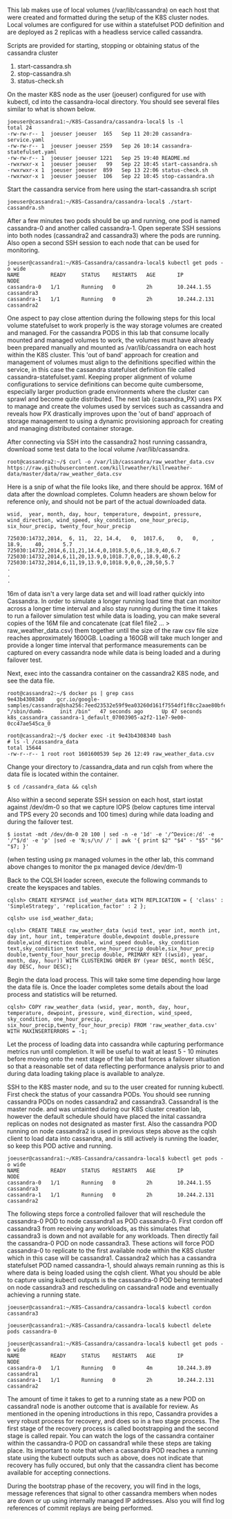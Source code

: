 This lab makes use of local volumes (/var/lib/cassandra) on each host that were created and formatted during the setup of the K8S cluster nodes.   Local volumes are configured for use within a statefulset POD definition and are deployed as 2 replicas with a headless service called cassandra.  

Scripts are provided for starting, stopping or obtaining status of the cassandra cluster

  1) start-cassandra.sh
  2) stop-cassandra.sh
  3) status-check.sh

On the master K8S node as the user (joeuser) configured for use with kubectl,  cd into the cassandra-local directory. You should see several files similar to what is shown below.  

    joeuser@cassandra1:~/K8S-Cassandra/cassandra-local$ ls -l
    total 24
    -rw-rw-r-- 1  joeuser joeuser  165   Sep 11 20:20 cassandra-service.yaml
    -rw-rw-r-- 1  joeuser joeuser 2559   Sep 26 10:14 cassandra-statefulset.yaml
    -rw-rw-r-- 1  joeuser joeuser 1221   Sep 25 19:40 README.md
    -rwxrwxr-x 1  joeuser joeuser   99   Sep 22 10:45 start-cassandra.sh
    -rwxrwxr-x 1  joeuser joeuser  859   Sep 13 22:06 status-check.sh
    -rwxrwxr-x 1  joeuser joeuser  106   Sep 22 10:45 stop-cassandra.sh

Start the cassandra service from here using the start-cassandra.sh script

    joeuser@cassandra1:~/K8S-Cassandra/cassandra-local$ ./start-cassandra.sh

After a few minutes two pods should be up and running, one pod is named cassandra-0 and another called cassandra-1.  Open seperate SSH sessions into both nodes (cassandra2 and cassandra3) where the pods are running.  Also open a second SSH session to each node that can be used for monitoring.

    joeuser@cassandra1:~/K8S-Cassandra/cassandra-local$ kubectl get pods -o wide
    NAME          READY     STATUS    RESTARTS   AGE       IP          NODE
    cassandra-0   1/1       Running   0          2h        10.244.1.55    cassandra3
    cassandra-1   1/1       Running   0          2h        10.244.2.131   cassandra2

One aspect to pay close attention during the following steps for this local volume statefulset to work properly is the way storage volumes are created and managed.  For the cassandra PODS in this lab that consume locally mounted and managed volumes to work, the volumes must have already been prepared manually and mounted as /var/lib/cassandra on each host within the K8S cluster.   This 'out of band' approach for creation and management of volumes must align to the definitions specified within the service, in this case the cassandra statefulset definition file called cassandra-statefulset.yaml.  Keeping proper alignment of volume configurations to service definitions can become quite cumbersome, especially larger production grade environments where the cluster can sprawl and become quite distributed.   The next lab (cassandra_PX) uses PX to manage and create the volumes used by services such as cassandra and reveals how PX drastically improves upon the 'out of band' approach of storage management to using a dynamic provisioning approach for creating and managing distributed container storage. 

After connecting via SSH into the cassandra2 host running cassandra,  download some test data to the local volume /var/lib/cassandra.

    root@cassandra2:~/$ curl -o /var/lib/cassandra/raw_weather_data.csv https://raw.githubusercontent.com/killrweather/killrweather-data/master/data/raw_weather_data.csv

Here is a snip of what the file looks like, and there should be approx. 16M of data after the download completes.  Column headers are shown below for reference only, and should not be part of the actual downloaded data. 

    wsid,  year, month, day, hour, temperature, dewpoint, pressure, wind_direction, wind_speed, sky_condition, one_hour_precip, six_hour_precip, twenty_four_hour_precip
    
    725030:14732,2014,  6, 11,  22, 14.4,   0,  1017.6,    0,   0,    ,    18.9,    40,      5.7
    725030:14732,2014,6,11,21,14.4,0,1018.5,0,6,,18.9,40,6.7
    725030:14732,2014,6,11,20,13.9,0,1018.7,0,0,,18.9,40,6.2
    725030:14732,2014,6,11,19,13.9,0,1018.9,0,0,,20,50,5.7
    .
    .
    .
16m of data isn't a very large data set and will load rather quickly into Cassandra.   In order to simulate a longer running load time that can monitor across a longer time interval and also stay running during the time it takes to run a failover simulation test while data is loading, you can make several copies of the 16M file and concatenate (cat file1 file2 ... > raw_weather_data.csv) them together until the size of the raw csv file size reaches approximately 1600GB.   Loading a 160GB will take much longer and provide a longer time interval that performance measurements can be captured on every cassandra node while data is being loaded and a during failover test.

Next, exec into the cassandra container on the cassandra2 K8S node, and see the data file.

    root@cassandra2:~/$ docker ps | grep cass
    9e43b4308340    gcr.io/google-samples/cassandra@sha256:7eed23532e59f9ea03260d161f7554df1f8cc2aae80bfe9e6e027aa1aeb264d0  "/sbin/dumb-     init /bin"   47 seconds ago      Up 47 seconds  k8s_cassandra_cassandra-1_default_07003905-a2f2-11e7-9e00-0cc47ae545ca_0  
    
    root@cassandra2:~/$ docker exec -it 9e43b4308340 bash
    # ls -l /cassandra_data
    total 15644
    -rw-r--r-- 1 root root 1601600539 Sep 26 12:49 raw_weather_data.csv
    
Change your directory to /cassandra_data and run cqlsh from where the data file is located within the container.  

    $ cd /cassandra_data && cqlsh
    
Also within a second seperate SSH session on each host, start iostat against /dev/dm-0 so that we capture IOPS (below captures time interval and TPS every 20 seconds and 100 times) during while data loading and during the failover test.

    $ iostat -mdt /dev/dm-0 20 100 | sed -n -e '1d' -e '/^Device:/d' -e '/^$/d' -e 'p' |sed -e 'N;s/\n/ /' | awk '{ print $2" "$4" - "$5" "$6" "$7; }'

(when testing using px managed volumes in the other lab, this command above changes to monitor the px managed device  /dev/dm-1)

Back to the CQLSH loader screen, execute the following commands to create the keyspaces and tables.

    cqlsh> CREATE KEYSPACE isd_weather_data WITH REPLICATION = { 'class' : 'SimpleStrategy', 'replication_factor' : 2 };

    cqlsh> use isd_weather_data;

    cqlsh> CREATE TABLE raw_weather_data (wsid text, year int, month int, day int, hour int, temperature double,dewpoint double,pressure double,wind_direction double, wind_speed double, sky_condition text,sky_condition_text text,one_hour_precip double,six_hour_precip double,twenty_four_hour_precip double, PRIMARY KEY ((wsid), year, month, day, hour)) WITH CLUSTERING ORDER BY (year DESC, month DESC, day DESC, hour DESC);
    
Begin the data load process.  This will take some time depending how large the data file is.  Once the loader completes  some details about the load process and statistics will be returned.

    cqlsh> COPY raw_weather_data (wsid, year, month, day, hour, temperature, dewpoint, pressure, wind_direction, wind_speed, sky_condition, one_hour_precip, six_hour_precip,twenty_four_hour_precip) FROM 'raw_weather_data.csv' WITH MAXINSERTERRORS = -1;
        
Let the process of loading data into cassandra while capturing performance metrics run until completion.  It will be useful to wait at least 5 - 10 minutes before moving onto the next stage of the lab that forces a failover situation so that a reasonable set of data reflecting performance analysis prior to and during data loading taking place is available to analyze.      

SSH to the K8S master node, and su to the user created for running kubectl.  First check the status of your cassandra PODs.   You should see running cassandra PODs on nodes cassandra2 and cassandra3.   Cassandra1 is the master node. and was untainted during our K8S cluster creation lab, however the default schedule should have placed the inital cassandra replicas on nodes not designated as master first.   Also the cassandra POD running on node cassandra2 is used in previous steps above as the cqlsh client to load data into cassandra, and is still actively is running the loader, so keep this POD active and running.
    
    joeuser@cassandra1:~/K8S-Cassandra/cassandra-local$ kubectl get pods -o wide
    NAME          READY     STATUS    RESTARTS   AGE       IP               NODE
    cassandra-0   1/1       Running   0          2h        10.244.1.55    cassandra3
    cassandra-1   1/1       Running   0          2h        10.244.2.131   cassandra2
    
The following steps force a controlled failover that will reschedule the cassandra-0 POD to node cassandra1 as POD cassandra-0.   First cordon off cassandra3 from receiving any workloads, as this simulates that cassandra3 is down and not available for any workloads.    Then directly fail the cassandra-0 POD on node cassandra3.   These actions will force POD cassandra-0 to replicate to the first available node within the K8S cluster which in this case will be cassandra1.   Cassandra2 which has a cassandra statefulset POD named cassandra-1, should always remain running as this is where data is being loaded using the cqlsh client.   What you should be able to capture using kubectl outputs is the casssandra-0 POD being terminated on node cassandra3 and rescheduling on cassandra1 node and eventually achieving a running state.   

    joeuser@cassandra1:~/K8S-Cassandra/cassandra-local$ kubectl cordon cassandra3
    
    joeuser@cassandra1:~/K8S-Cassandra/cassandra-local$ kubectl delete pods cassandra-0

    joeuser@cassandra1:~/K8S-Cassandra/cassandra-local$ kubectl get pods -o wide
    NAME          READY     STATUS    RESTARTS   AGE       IP          NODE
    cassandra-0   1/1       Running   0          4m        10.244.3.89    cassandra1
    cassandra-1   1/1       Running   0          2h        10.244.2.131   cassandra2

The amount of time it takes to get to a running state as a new POD on cassandra1 node is another outcome that is available for review.  As mentioned in the opening introductions in this repo, Cassandra provides a very robust process for recovery, and does so in a two stage process.  The first stage of the recovery process is called bootstrapping and the second stage is called repair.   You can watch the logs of the cassandra container within the cassandra-0 POD on cassandra1 while these steps are taking place.  Its important to note that when a cassandra POD reaches a running state using the kubectl outputs such as above, does not indicate that recovery has fully occured, but only that the cassandra client has become available for accepting connections.  

During the bootstrap phase of the recovery, you will find in the logs, message references that signal to other cassandra members when nodes are down or up using internally managed IP addresses.  Also you will find log references of commit replays are being performed.  

